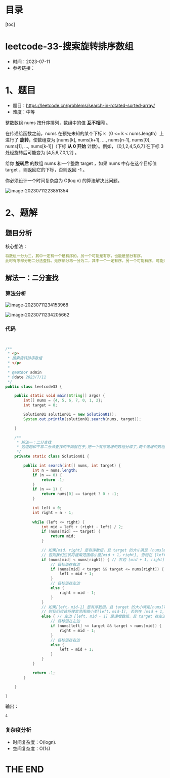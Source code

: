 # 目录

[toc]

# leetcode-33-搜索旋转排序数组

- 时间：2023-07-11
- 参考链接：



# 1、题目

- 题目：https://leetcode.cn/problems/search-in-rotated-sorted-array/
- 难度：中等

整数数组 nums 按升序排列，数组中的值 **互不相同** 。

在传递给函数之前，nums 在预先未知的某个下标 k（0 <= k < nums.length）上进行了 **旋转**，使数组变为 [nums[k], nums[k+1], ..., nums[n-1], nums[0], nums[1], ..., nums[k-1]]（下标 **从 0 开始** 计数）。例如， [0,1,2,4,5,6,7] 在下标 3 处经旋转后可能变为 [4,5,6,7,0,1,2] 。

给你 **旋转后** 的数组 nums 和一个整数 target ，如果 nums 中存在这个目标值 target ，则返回它的下标，否则返回 -1 。

你必须设计一个时间复杂度为 O(log n) 的算法解决此问题。



![image-20230711223851354](https://2021-joker.oss-cn-shanghai.aliyuncs.com/java_img/image-20230711223851354.png)







# 2、题解

## 题目分析

核心想法：

```yaml
将数组一分为二，其中一定有一个是有序的，另一个可能是有序，也能是部分有序。
此时有序部分用二分法查找。无序部分再一分为二，其中一个一定有序，另一个可能有序，可能无序。就这样循环. 
```





## 解法一：二分查找

### 算法分析

![image-20230711234153968](https://2021-joker.oss-cn-shanghai.aliyuncs.com/java_img/image-20230711234153968.png)

![image-20230711234205662](https://2021-joker.oss-cn-shanghai.aliyuncs.com/java_img/image-20230711234205662.png)

### 代码

```java


/**
 * <p>
 * 搜索旋转排序数组
 * </p>
 *
 * @author admin
 * @date 2023/7/11
 */
public class leetcode33 {

    public static void main(String[] args) {
        int[] nums = {4, 5, 6, 7, 0, 1, 2};
        int target = 0;

        Solution01 solution01 = new Solution01();
        System.out.println(solution01.search(nums, target));

    }

    /**
     * 解法一：二分查找
     * 这道题和平常二分法查找的不同就在于,把一个有序递增的数组分成了,两个递增的数组,我们需要做的就是判断这个数在哪一个递增的数组中,然后再去用常规的二分法去解决
     */
    private static class Solution01 {

        public int search(int[] nums, int target) {
            int n = nums.length;
            if (n == 0) {
                return -1;
            }
            if (n == 1) {
                return nums[0] == target ? 0 : -1;
            }

            int left = 0;
            int right = n - 1;
            
            while (left <= right) {
                int mid = left + (right - left) / 2;
                if (nums[mid] == target) {
                    return mid;
                }

                // 如果[mid，right] 是有序数组，且 target 的大小满足 (nums[mid + 1], mums[right]] ,
                // 否则我们应该将搜索范围缩小至[mid + 1，right], 否则在 [left, mid - 1] 中寻找。
                if (nums[mid] < nums[right]) { // 右边 [mid + 1, right]是递增数组，且 target 在右边
                    // 目标值在右边
                    if (nums[mid] < target && target <= nums[right]) {
                        left = mid + 1;
                    }
                    // 目标值在左边
                    else {
                        right = mid - 1;
                    }
                }
                // 如果[left，mid-1] 是有序数组，且 target 的大小满足[nums[left], mums[mid]),
                // 则我们应该将搜索范围缩小至[left，mid-1], 否则在 [mid + 1, right] 中寻找。
                else { // 左边 [left, mid - 1] 是递增数组，且 target 在左边
                    // 目标值在左边
                    if (nums[left] <= target && target < nums[mid]) {
                        right = mid - 1;
                    }
                    // 目标值在右边
                    else {
                        left = mid + 1;
                    }
                }
            }

            return -1;
        }

    }

}

```

输出：

```sh
4
```





### 复杂度分析

- 时间复杂度：O(logn).
- 空间复杂度：O(1s)









# THE END
